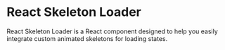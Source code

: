 # React Skeleton Loader

React Skeleton Loader is a React component designed to help you easily integrate custom animated skeletons for loading states.
